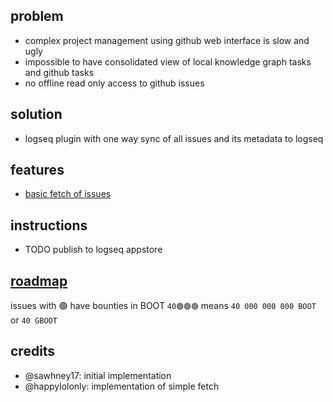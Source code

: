 ## problem
- complex project management using github web interface is slow and ugly
- impossible to have consolidated view of local knowledge graph tasks and github tasks
- no offline read only access to github issues

## solution

- logseq plugin with one way sync of all issues and its metadata to logseq

## features

- [basic fetch of issues](https://github.com/mastercyb/loghub/issues/3)

## instructions

- TODO publish to logseq appstore

## [roadmap](https://github.com/users/mastercyb/projects/5)

issues with 🟢 have bounties in BOOT
`40🟢🟢🟢` means `40 000 000 000 BOOT` or `40 GBOOT`

## credits
- @sawhney17: initial implementation
- @happylolonly: implementation of simple fetch